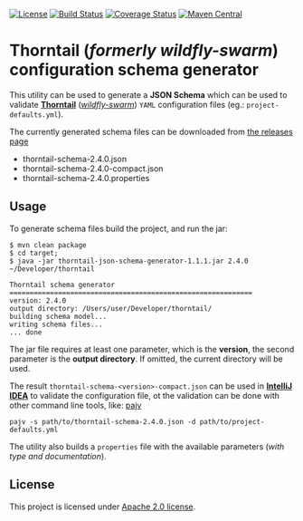 [![License](https://img.shields.io/:license-Apache2-blue.svg)](http://www.apache.org/licenses/LICENSE-2.0)
[![Build Status](https://travis-ci.org/codelens-io/thorntail-json-schema-generator.svg?branch=master)](https://travis-ci.org/codelens-io/thorntail-json-schema-generator)
[![Coverage Status](https://coveralls.io/repos/github/codelens-io/thorntail-json-schema-generator/badge.svg?branch=master)](https://coveralls.io/github/codelens-io/thorntail-json-schema-generator?branch=master)
[![Maven Central](https://maven-badges.herokuapp.com/maven-central/io.codelens/thorntail-json-schema-generator/badge.svg)](https://maven-badges.herokuapp.com/maven-central/io.codelens/thorntail-json-schema-generator)

# Thorntail (*formerly wildfly-swarm*) configuration schema generator

This utility can be used to generate a **JSON Schema** which can be used to validate
**[Thorntail](https://thorntail.io)** (*[wildfly-swarm](http://wildfly-swarm.io)*) `YAML` configuration files (eg.: `project-defaults.yml`).

The currently generated schema files can be downloaded from [the releases page](https://github.com/codelens-io/thorntail-json-schema-generator/releases)

* thorntail-schema-2.4.0.json
* thorntail-schema-2.4.0-compact.json
* thorntail-schema-2.4.0.properties

## Usage

To generate schema files build the project, and run the jar:

```
$ mvn clean package
$ cd target;
$ java -jar thorntail-json-schema-generator-1.1.1.jar 2.4.0 ~/Developer/thorntail

Thorntail schema generator
============================================================
version: 2.4.0
output directory: /Users/user/Developer/thorntail/
building schema model...
writing schema files...
... done
```

The jar file requires at least one parameter, which is the **version**, the second parameter is the
**output directory**. If omitted, the current directory will be used.

The result `thorntail-schema-<version>-compact.json` can be used in **[IntelliJ IDEA](https://www.jetbrains.com/idea)** to
validate the configuration file, ot the validation can be done with other command line tools,
like: [pajv](https://www.npmjs.com/package/pajv)

```
pajv -s path/to/thorntail-schema-2.4.0.json -d path/to/project-defaults.yml
```

The utility also builds a `properties` file with the available parameters (*with type and documentation*). 

## License

This project is licensed under [Apache 2.0 license]( http://www.apache.org/licenses/LICENSE-2.0).
